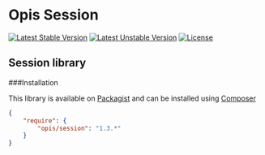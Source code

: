 Opis Session
============
[![Latest Stable Version](https://poser.pugx.org/opis/session/version.png)](https://packagist.org/packages/opis/session)
[![Latest Unstable Version](https://poser.pugx.org/opis/session/v/unstable.png)](//packagist.org/packages/opis/session)
[![License](https://poser.pugx.org/opis/session/license.png)](https://packagist.org/packages/opis/session)

Session library
--------------


###Installation

This library is available on [Packagist](https://packagist.org/packages/opis/session) and can be installed using [Composer](http://getcomposer.org)

```json
{
    "require": {
        "opis/session": "1.3.*"
    }
}
```
